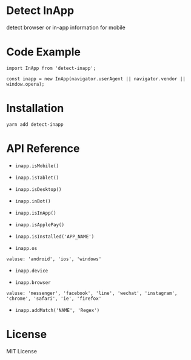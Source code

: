 # Detect InApp

detect browser or in-app information for mobile

# Code Example

```
import InApp from 'detect-inapp';

const inapp = new InApp(navigator.userAgent || navigator.vendor || window.opera);
```

# Installation

`yarn add detect-inapp`

# API Reference

- `inapp.isMobile()`

- `inapp.isTablet()`

- `inapp.isDesktop()`

- `inapp.inBot()`

- `inapp.isInApp()`

- `inapp.isApplePay()`

- `inapp.isInstalled('APP_NAME')`

- `inapp.os`

`valuse: 'android', 'ios', 'windows'`

- `inapp.device`

- `inapp.browser`

`valuse: 'messenger', 'facebook', 'line', 'wechat', 'instagram', 'chrome', 'safari', 'ie', 'firefox'`

- `inapp.addMatch('NAME', 'Regex')`

# License

MIT License
